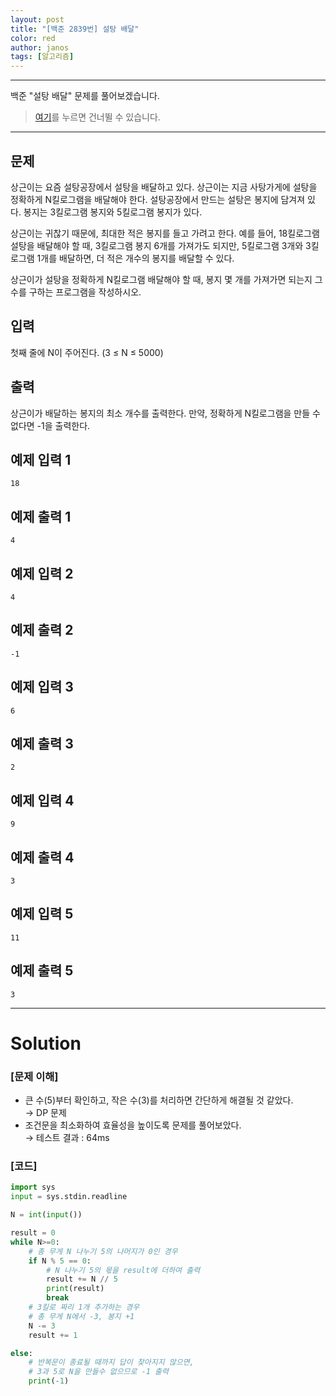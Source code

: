 ```yaml
---
layout: post
title: "[백준 2839번] 설탕 배달"
color: red
author: janos
tags: [알고리즘]
---
```


---

백준 "설탕 배달" 문제를 풀어보겠습니다.

> [여기](#solution)를 누르면 건너뛸 수 있습니다.

---

## 문제

상근이는 요즘 설탕공장에서 설탕을 배달하고 있다. 상근이는 지금 사탕가게에 설탕을 정확하게 N킬로그램을 배달해야 한다. 설탕공장에서 만드는 설탕은 봉지에 담겨져 있다. 봉지는 3킬로그램 봉지와 5킬로그램 봉지가 있다.

상근이는 귀찮기 때문에, 최대한 적은 봉지를 들고 가려고 한다. 예를 들어, 18킬로그램 설탕을 배달해야 할 때, 3킬로그램 봉지 6개를 가져가도 되지만, 5킬로그램 3개와 3킬로그램 1개를 배달하면, 더 적은 개수의 봉지를 배달할 수 있다.

상근이가 설탕을 정확하게 N킬로그램 배달해야 할 때, 봉지 몇 개를 가져가면 되는지 그 수를 구하는 프로그램을 작성하시오.

## 입력

첫째 줄에 N이 주어진다. (3 ≤ N ≤ 5000)

## 출력

상근이가 배달하는 봉지의 최소 개수를 출력한다. 만약, 정확하게 N킬로그램을 만들 수 없다면 -1을 출력한다.

## 예제 입력 1

```
18
```

## 예제 출력 1

```
4
```

## 예제 입력 2

```
4
```

## 예제 출력 2

```
-1
```

## 예제 입력 3

```
6
```

## 예제 출력 3

```
2
```

## 예제 입력 4

```
9
```

## 예제 출력 4

```
3
```

## 예제 입력 5

```
11
```

## 예제 출력 5

```
3
```

---

# Solution

### [문제 이해]

- 큰 수(5)부터 확인하고, 작은 수(3)를 처리하면 간단하게 해결될 것 같았다.  
→ DP 문제
- 조건문을 최소화하여 효율성을 높이도록 문제를 풀어보았다.  
→ 테스트 결과 : 64ms

### [코드]

```python
import sys
input = sys.stdin.readline

N = int(input())

result = 0
while N>=0:
    # 총 무게 N 나누기 5의 나머지가 0인 경우
    if N % 5 == 0:
        # N 나누기 5의 몫을 result에 더하여 출력
        result += N // 5
        print(result)
        break
    # 3킬로 짜리 1개 추가하는 경우
    # 총 무게 N에서 -3, 봉지 +1
    N -= 3
    result += 1

else:
    # 반복문이 종료될 때까지 답이 찾아지지 않으면,
    # 3과 5로 N을 만들수 없으므로 -1 출력
    print(-1)
```